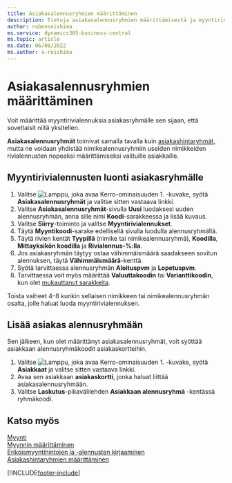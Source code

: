 ```yaml
---
title: Asiakasalennusryhmien määrittäminen
description: Tietoja asiakasalennusryhmien määrittämisestä ja myyntirivialennusten luomisesta näille ryhmille.
author: rubenseishima
ms.service: dynamics365-business-central
ms.topic: article
ms.date: 06/08/2022
ms.author: a-reishima
---
```

# Asiakasalennusryhmien määrittäminen

Voit määrittää myyntirivialennuksia asiakasryhmälle sen sijaan, että soveltaisit niitä yksitellen.

**Asiakasalennusryhmät** toimivat samalla tavalla kuin [asiakashintaryhmät](sales-how-to-set-up-customer-price-groups.md), mutta ne voidaan yhdistää nimikealennusryhmiin useiden nimikkeiden rivialennusten nopeaksi määrittämiseksi valituille asiakkaille.

## Myyntirivialennusten luonti asiakasryhmälle

1. Valitse ![Lamppu, joka avaa Kerro-ominaisuuden 1.](media/ui-search/search_small.png "Kerro, mitä haluat tehdä") -kuvake, syötä **Asiakasalennusryhmät** ja valitse sitten vastaava linkki.
2. Valitse **Asiakasalennusryhmät**-sivulla **Uusi** luodaksesi uuden alennusryhmän, anna sille nimi **Koodi**-sarakkeessa ja lisää kuvaus.
3. Valitse **Siirry**-toiminto ja valitse **Myyntirivialennukset**.
4. Täytä **Myyntikoodi**-sarake edellisellä sivulla luodulla alennusryhmällä.
5. Täytä rivien kentät **Tyypillä** (nimike tai nimikealennusryhmä), **Koodilla**, **Mittayksikön koodilla** ja **Rivialennus-%:lla**.
6. Jos asiakasryhmän täytyy ostaa vähimmäismäärä saadakseen sovitun alennuksen, täytä **Vähimmäismäärä**-kenttä.
7. Syötä tarvittaessa alennusryhmän **Aloituspvm** ja **Lopetuspvm**.
8. Tarvittaessa voit myös määrittää **Valuuttakoodin** tai **Varianttikoodin**, kun olet [mukauttanut sarakkeita](ui-personalization-user.md).

Toista vaiheet 4–8 kunkin sellaisen nimikkeen tai nimikealennusryhmän osalta, jolle haluat luoda myyntirivialennuksen.

## Lisää asiakas alennusryhmään

Sen jälkeen, kun olet määrittänyt asiakasalennusryhmät, voit syöttää asiakkaan alennusryhmäkoodit asiakaskortteihin.

1. Valitse ![Lamppu, joka avaa Kerro-ominaisuuden 1.](media/ui-search/search_small.png "Kerro, mitä haluat tehdä") -kuvake, syötä **Asiakkaat** ja valitse sitten vastaava linkki.
2. Avaa sen asiakkaan **asiakaskortti**, jonka haluat liittää asiakasalennusryhmään.
3. Valitse **Laskutus**-pikavälilehden **Asiakkaan alennusryhmä** -kentässä ryhmäkoodi.

## Katso myös

[Myynti](sales-manage-sales.md)  
[Myynnin määrittäminen](sales-setup-sales.md)  
[Erikoismyyntihintojen ja -alennusten kirjaaminen](sales-how-record-sales-price-discount-payment-agreements.md)  
[Asiakashintaryhmien määrittäminen](sales-how-to-set-up-customer-price-groups.md)  

[!INCLUDE[footer-include](includes/footer-banner.md)]
